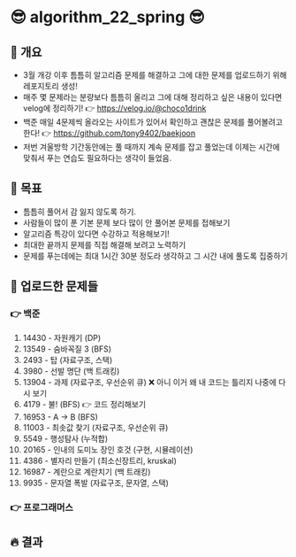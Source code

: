 # 😎 algorithm_22_spring 😎

## 💎 개요
- 3월 개강 이후 틈틈히 알고리즘 문제를 해결하고 그에 대한 문제를 업로드하기 위해 레포지토리 생성!
- 매주 몇 문제라는 분량보다 틈틈히 올리고 그에 대해 정리하고 싶은 내용이 있다면 velog에 정리하기! 👉 https://velog.io/@choco1drink
- 백준 매일 4문제씩 올라오는 사이트가 있어서 확인하고 괜찮은 문제를 풀어볼려고 한다! 👉 https://github.com/tony9402/baekjoon
- 저번 겨울방학 기간동안에는 풀 때까지 계속 문제를 잡고 풀었는데 이제는 시간에 맞춰서 푸는 연습도 필요하다는 생각이 들었음.

## 💎 목표
- 틈틈히 풀어서 감 잃지 않도록 하기.
- 사람들이 많이 푼 기본 문제 보다 많이 안 풀어본 문제를 접해보기
- 알고리즘 특강이 있다면 수강하고 적용해보기!
- 최대한 끝까지 문제를 직접 해결해 보려고 노력하기
- 문제를 푸는데에는 최대 1시간 30분 정도라 생각하고 그 시간 내에 풀도록 집중하기

## 💎 업로드한 문제들
### 👉 백준
1. 14430 - 자원캐기 (DP)
2. 13549 - 숨바꼭질 3 (BFS)
3. 2493 - 탑 (자료구조, 스택)
4. 3980 - 선발 명단 (백 트래킹)
5. 13904 - 과제 (자료구조, 우선순위 큐) ❌ 아니 이거 왜 내 코드는 틀리지 나중에 다시 보기
6. 4179 - 불! (BFS) 👉 코드 정리해보기
7. 16953 - A -> B (BFS)
8. 11003 - 최솟값 찾기 (자료구조, 우선순위 큐)
9. 5549 - 행성탐사 (누적합)
10. 20165 - 인내의 도미노 장인 호것 (구현, 시뮬레이션)
11. 4386 - 별자리 만들기 (최소신장트리, kruskal)
12. 16987 - 계란으로 계란치기 (백 트래킹)
13. 9935 - 문자열 폭발 (자료구조, 문자열, 스택)

### 👉 프로그래머스


## 🔥 결과
